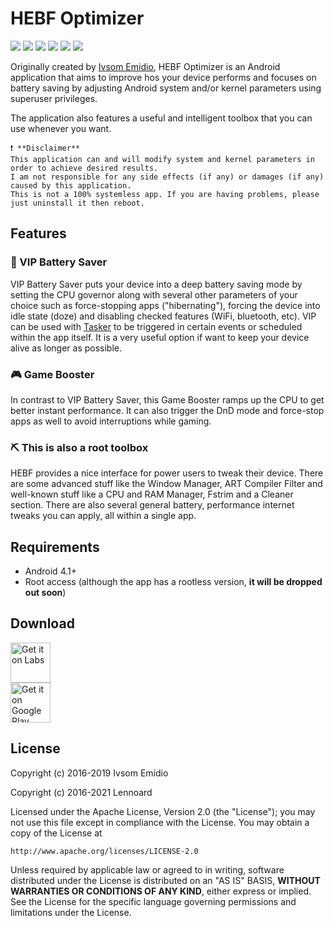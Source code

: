 
# HEBF Optimizer   
 ![]( https://img.shields.io/github/license/Lennoard/hebf-android)     ![](https://img.shields.io/badge/requires-root-red) ![](https://img.shields.io/github/languages/count/Lennoard/hebf-android) ![](https://img.shields.io/github/languages/top/Lennoard/hebf-android) ![](https://img.shields.io/github/contributors/Lennoard/hebf-android) ![](https://img.shields.io/github/last-commit/Lennoard/hebf-android)

 
Originally created by [Ivsom  Emidio](http://forum.xda-developers.com/member.php?u=5968361/),  HEBF Optimizer is an Android application that aims to improve hos your device performs and focuses on battery saving by adjusting Android system and/or kernel parameters using superuser privileges.

The application also features a useful and intelligent toolbox that you can use  whenever  you want.

```
❗ **Disclaimer**
This application can and will modify system and kernel parameters in order to achieve desired results. 
I am not responsible for any side effects (if any) or damages (if any) caused by this application. 
This is not a 100% systemless app. If you are having problems, please just uninstall it then reboot.
```

## Features
### 🔋 VIP Battery Saver
VIP Battery Saver puts your device into a deep battery saving mode by setting the CPU governor along with several other parameters  of your choice such as force-stopping apps ("hibernating"), forcing the device into idle state (doze) and disabling checked features (WiFi, bluetooth, etc). VIP  can be  used with [Tasker](https://tasker.joaoapps.com/) to be  triggered in certain events or scheduled within the app itself. It is a very useful option if want to keep your device alive as longer as possible.

### [](https://github.com/Lennoard/hebf-android#-game-booster)
  
### 🎮 Game Booster
In contrast to VIP Battery Saver, this Game Booster ramps up the CPU to get better instant performance. It can also trigger the DnD mode and force-stop apps as well to avoid interruptions while gaming.
  
### ⛏ This is also a root toolbox
HEBF provides a nice interface for power users to tweak their device. There are some advanced stuff like the Window Manager, ART Compiler Filter and well-known stuff like a CPU and RAM Manager, Fstrim and a Cleaner section. There are also several general battery, performance internet tweaks you can apply, all within a single app.

## Requirements
-   Android 4.1+
-   Root access (although the app has a rootless version,  **it will be dropped out soon**)


## Download  
 <a href='https://labs.xda-developers.com/store/app/com.androidvip.hebf'><img alt='Get it on Labs' height="64" src='https://i.imgur.com/Pz29bXH.png'/></a>  
<a href='https://play.google.com/store/apps/details?id=com.androidvip.hebf&pcampaignid=pcampaignidMKT-Other-global-all-co-prtnr-py-PartBadge-Mar2515-1'><img alt='Get it on Google Play' height="64" src='https://play.google.com/intl/en_us/badges/static/images/badges/en_badge_web_generic.png'/></a>


## License  
Copyright (c) 2016-2019 Ivsom Emídio

Copyright (c) 2016-2021 Lennoard

Licensed under the Apache License, Version 2.0 (the "License");
you may not use this file except in compliance with the License.
You may obtain a copy of the License at

    http://www.apache.org/licenses/LICENSE-2.0

Unless required by applicable law or agreed to in writing, software
distributed under the License is distributed on an "AS IS" BASIS,
**WITHOUT WARRANTIES OR CONDITIONS OF ANY KIND**, either express or implied.
See the License for the specific language governing permissions and
limitations under the License.
